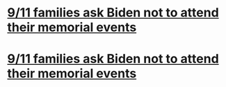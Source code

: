 # [9/11 families ask Biden not to attend their memorial events](./20210806231024)
# [9/11 families ask Biden not to attend their memorial events](./20210806225853)

